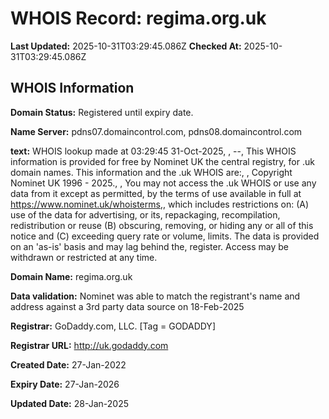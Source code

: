 # WHOIS Record: regima.org.uk

**Last Updated:** 2025-10-31T03:29:45.086Z
**Checked At:** 2025-10-31T03:29:45.086Z

## WHOIS Information

**Domain Status:** Registered until expiry date.

**Name Server:** pdns07.domaincontrol.com, pdns08.domaincontrol.com

**text:** WHOIS lookup made at 03:29:45 31-Oct-2025, , --, This WHOIS information is provided for free by Nominet UK the central registry, for .uk domain names. This information and the .uk WHOIS are:, , Copyright Nominet UK 1996 - 2025., , You may not access the .uk WHOIS or use any data from it except as permitted, by the terms of use available in full at https://www.nominet.uk/whoisterms,, which includes restrictions on: (A) use of the data for advertising, or its, repackaging, recompilation, redistribution or reuse (B) obscuring, removing, or hiding any or all of this notice and (C) exceeding query rate or volume, limits. The data is provided on an 'as-is' basis and may lag behind the, register. Access may be withdrawn or restricted at any time.

**Domain Name:** regima.org.uk

**Data validation:** Nominet was able to match the registrant's name and address against a 3rd party data source on 18-Feb-2025

**Registrar:** GoDaddy.com, LLC. [Tag = GODADDY]

**Registrar URL:** http://uk.godaddy.com

**Created Date:** 27-Jan-2022

**Expiry Date:** 27-Jan-2026

**Updated Date:** 28-Jan-2025


